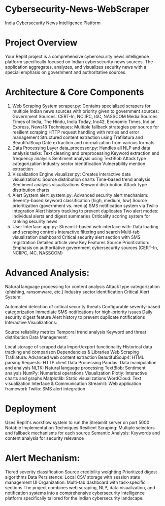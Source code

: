 # Cybersecurity-News-WebScraper
India Cybersecurity News Intelligence Platform
# Project Overview
Your Replit project is a comprehensive cybersecurity news intelligence platform specifically focused on Indian cybersecurity news sources. The application aggregates, analyzes, and visualizes security news with a special emphasis on government and authoritative sources.

# Architecture & Core Components
1. Web Scraping System
scraper.py: Contains specialized scrapers for multiple Indian news sources with priority given to government sources:
Government Sources: CERT-In, NCIIPC, I4C, NASSCOM
Media Sources: Times of India, The Hindu, India Today, Inc42, Economic Times, Indian Express, News18
Techniques:
Multiple fallback strategies per source for resilient scraping
HTTP request handling with retries and error management
Structured content extraction using Trafilatura and BeautifulSoup
Date extraction and normalization from various formats
2. Data Processing Layer
data_processor.py: Handles all NLP and data analysis tasks:
Text cleaning and preprocessing
Keyword extraction and frequency analysis
Sentiment analysis using TextBlob
Attack type categorization
Industry sector identification
Vulnerability mention extraction
3. Visualization Engine
visualizer.py: Creates interactive data visualizations:
Source distribution charts
Time-based trend analysis
Sentiment analysis visualizations
Keyword distribution
Attack type distribution charts
4. Alert System
alert_system.py: Advanced security alert mechanism:
Severity-based keyword classification (high, medium, low)
Source prioritization (government vs. media)
SMS notification system via Twilio integration
Alert history tracking to prevent duplicates
Two alert modes: individual alerts and digest summaries
Criticality scoring system for ranking security news
5. User Interface
app.py: Streamlit-based web interface with:
Data loading and scraping controls
Interactive filtering and search
Multi-tab visualization dashboard
Critical security alert section with SMS registration
Detailed article view
Key Features
Source Prioritization: Emphasis on authoritative government cybersecurity sources (CERT-In, NCIIPC, I4C, NASSCOM)

# Advanced Analysis:

Natural language processing for content analysis
Attack type categorization (phishing, ransomware, etc.)
Industry sector identification
Critical Alert System:

Automated detection of critical security threats
Configurable severity-based categorization
Immediate SMS notifications for high-priority issues
Daily security digest feature
Alert history to prevent duplicate notifications
Interactive Visualizations:

Source reliability metrics
Temporal trend analysis
Keyword and threat distribution
Data Management:

Local storage of scraped data
Import/export functionality
Historical data tracking and comparison
Dependencies & Libraries
Web Scraping
Trafilatura: Advanced web content extraction
BeautifulSoup4: HTML parsing
Requests: HTTP client
Data Processing
Pandas: Data manipulation and analysis
NLTK: Natural language processing
TextBlob: Sentiment analysis
NumPy: Numerical operations
Visualization
Plotly: Interactive charts and graphs
Matplotlib: Static visualizations
WordCloud: Text visualization
Interface & Communication
Streamlit: Web application framework
Twilio: SMS alert integration
# Deployment
Uses Replit's workflow system to run the Streamlit server on port 5000
Notable Implementation Techniques
Resilient Scraping: Multiple selectors and fallback mechanisms for each source
Semantic Analysis: Keywords and content analysis for security relevance

# Alert Mechanism:
Tiered severity classification
Source credibility weighting
Prioritized digest algorithms
Data Persistence: Local CSV storage with session state management
UI Organization: Multi-tab dashboard with task-specific sections
The project combines web scraping, NLP, data visualization, and notification systems into a comprehensive cybersecurity intelligence platform specifically tailored for the Indian cybersecurity landscape.
